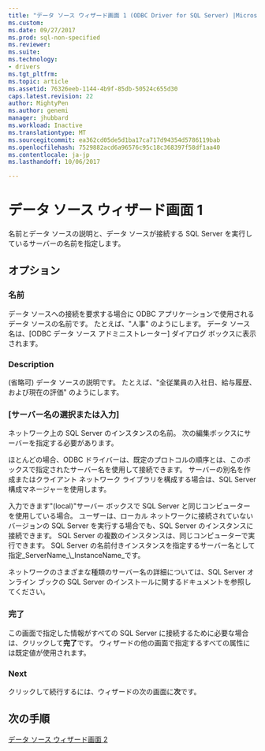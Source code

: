 ```yaml
---
title: "データ ソース ウィザード画面 1 (ODBC Driver for SQL Server) |Microsoft ドキュメント"
ms.custom: 
ms.date: 09/27/2017
ms.prod: sql-non-specified
ms.reviewer: 
ms.suite: 
ms.technology:
- drivers
ms.tgt_pltfrm: 
ms.topic: article
ms.assetid: 76326eeb-1144-4b9f-85db-50524c655d30
caps.latest.revision: 22
author: MightyPen
ms.author: genemi
manager: jhubbard
ms.workload: Inactive
ms.translationtype: MT
ms.sourcegitcommit: ea362cd05de5d1ba17ca717d94354d5786119bab
ms.openlocfilehash: 7529882acd6a96576c95c18c368397f58df1aa40
ms.contentlocale: ja-jp
ms.lasthandoff: 10/06/2017

---
```

# <a name="data-source-wizard-screen-1"></a>データ ソース ウィザード画面 1

名前とデータ ソースの説明と、データ ソースが接続する SQL Server を実行しているサーバーの名前を指定します。 
    
## <a name="options"></a>オプション

### <a name="name"></a>名前

データ ソースへの接続を要求する場合に ODBC アプリケーションで使用されるデータ ソースの名前です。 たとえば、"人事" のようにします。 データ ソース名は、[ODBC データ ソース アドミニストレーター] ダイアログ ボックスに表示されます。

### <a name="description"></a>Description

(省略可) データ ソースの説明です。 たとえば、"全従業員の入社日、給与履歴、および現在の評価" のようにします。

### <a name="select-or-enter-a-server-name"></a>[サーバー名の選択または入力]

ネットワーク上の SQL Server のインスタンスの名前。 次の編集ボックスにサーバーを指定する必要があります。

ほとんどの場合、ODBC ドライバーは、既定のプロトコルの順序とは、このボックスで指定されたサーバー名を使用して接続できます。 サーバーの別名を作成またはクライアント ネットワーク ライブラリを構成する場合は、SQL Server 構成マネージャーを使用します。

入力できます"(local)"サーバー ボックスで SQL Server と同じコンピューターを使用している場合。 ユーザーは、ローカル ネットワークに接続されていないバージョンの SQL Server を実行する場合でも、SQL Server のインスタンスに接続できます。 SQL Server の複数のインスタンスは、同じコンピューターで実行できます。 SQL Server の名前付きインスタンスを指定するサーバー名として指定_ServerName_\\_InstanceName_です。

ネットワークのさまざまな種類のサーバー名の詳細については、SQL Server オンライン ブックの SQL Server のインストールに関するドキュメントを参照してください。

### <a name="finish"></a>完了

この画面で指定した情報がすべての SQL Server に接続するために必要な場合は、クリックして**完了**です。 ウィザードの他の画面で指定するすべての属性には既定値が使用されます。

### <a name="next"></a>Next

クリックして続行するには、ウィザードの次の画面に**次**です。

## <a name="next-steps"></a>次の手順

[データ ソース ウィザード画面 2](../../../connect/odbc/windows/dsn-wizard-2.md)

